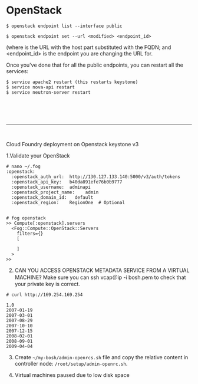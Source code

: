 
# OpenStack

```
$ openstack endpoint list --interface public

$ openstack endpoint set --url <modified> <endpoint_id>
```

(where <modified> is the URL with the host part substituted with the
FQDN; and <endpoint_id> is the endpoint you are changing the URL for.

Once you've done that for all the public endpoints, you can restart all
the services:

```
$ service apache2 restart (this restarts keystone)
$ service nova-api restart
$ service neutron-server restart
```

<br>
<br>
<br>
<hr>
<br>

Cloud Foundry deployment on Openstack keystone v3

1.Validate your OpenStack

```
# nano ~/.fog
:openstack:
  :openstack_auth_url:  http://130.127.133.140:5000/v3/auth/tokens
  :openstack_api_key:   b40da891efe76b0b9777
  :openstack_username:  adminapi
  :openstack_project_name:    admin
  :openstack_domain_id:   default
  :openstack_region:    RegionOne  # Optional


# fog openstack
>> Compute[:openstack].servers
  <Fog::Compute::OpenStack::Servers
    filters={}
    [
          
    ]
  >
>> 
```

2. CAN YOU ACCESS OPENSTACK METADATA SERVICE FROM A VIRTUAL MACHINE?
   Make sure you can ssh vcap＠ip -i bosh.pem to check that your private key is correct.

```
# curl http://169.254.169.254

1.0
2007-01-19
2007-03-01
2007-08-29
2007-10-10
2007-12-15
2008-02-01
2008-09-01
2009-04-04
```

3. Create `~/my-bosh/admin-openrcs.sh` file and copy the relative content in controller node: `/root/setup/admin-openrc.sh`.

4. Virtual machines paused due to low disk space
